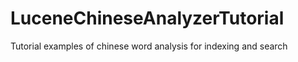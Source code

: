 LuceneChineseAnalyzerTutorial
=============================

Tutorial examples of chinese word analysis for indexing and search
